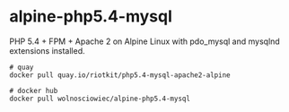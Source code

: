 # alpine-php5.4-mysql

PHP 5.4 + FPM + Apache 2 on Alpine Linux with pdo_mysql and mysqlnd extensions installed.

```
# quay
docker pull quay.io/riotkit/php5.4-mysql-apache2-alpine

# docker hub
docker pull wolnosciowiec/alpine-php5.4-mysql
```
